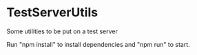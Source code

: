 # TestServerUtils
Some utilities to be put on a test server

Run "npm install" to install dependencies and "npm run" to start.
